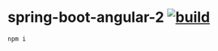 spring-boot-angular-2 [![build](https://travis-ci.org/daggerok/spring-boot-angular-2.svg?branch=master)](https://travis-ci.org/daggerok/spring-boot-angular-2)
==========================

```bash
npm i
```